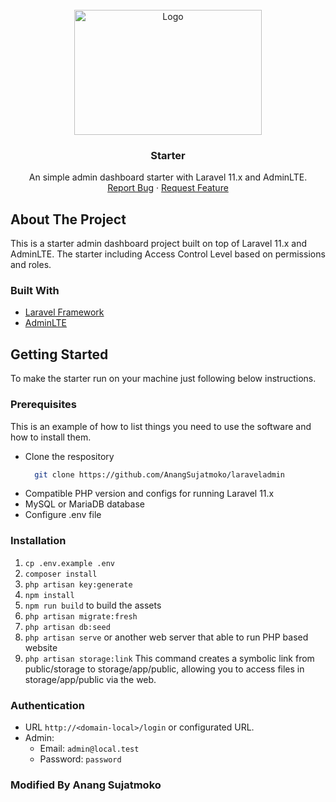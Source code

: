 <br />
<div align="center">
  <a href="javascript:void(0);">
    <img src="https://scriptwriterph.com/wp-content/uploads/2018/11/Integrate-AdminLTE-In-Laravel-Complete-Guide-01.png" alt="Logo" width="300" height="200">
  </a>

  <h3 align="center">Starter</h3>

  <p align="center">
    An simple admin dashboard starter with Laravel 11.x and AdminLTE.
    <br />
    <a href="https://github.com/aziyan99/laravel-adminlte-starter/issues">Report Bug</a>
    ·
    <a href="https://github.com/aziyan99/laravel-adminlte-starter/issues">Request Feature</a>
  </p>
</div>

## About The Project


This is a starter admin dashboard project built on top of Laravel 11.x and AdminLTE. The starter including Access Control Level based on permissions and roles.

### Built With

* [Laravel Framework](https://laravel.com/)
* [AdminLTE](https://adminlte.io/)

## Getting Started

To make the starter run on your machine just following below instructions.

### Prerequisites

This is an example of how to list things you need to use the software and how to install them.
* Clone the respository
  ```sh
    git clone https://github.com/AnangSujatmoko/laraveladmin
  ```
* Compatible PHP version and configs for running Laravel 11.x
* MySQL or MariaDB database
* Configure .env file

### Installation

1. `cp .env.example .env`
2. `composer install`
3. `php artisan key:generate`
4. `npm install`
5. `npm run build` to build the assets
6. `php artisan migrate:fresh`
7. `php artisan db:seed`
8. `php artisan serve` or another web server that able to run PHP based website
9. `php artisan storage:link` This command creates a symbolic link from public/storage to storage/app/public, allowing you to access files in storage/app/public via the web.

### Authentication
- URL `http://<domain-local>/login` or configurated URL.
- Admin:
    - Email: `admin@local.test` 
    - Password: `password`

### Modified By Anang Sujatmoko



